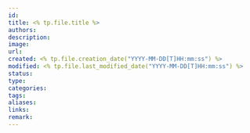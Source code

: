 ```yaml
---
id: 
title: <% tp.file.title %>
authors: 
description: 
image: 
url: 
created: <% tp.file.creation_date("YYYY-MM-DD[T]HH:mm:ss") %>
modified: <% tp.file.last_modified_date("YYYY-MM-DD[T]HH:mm:ss") %>
status: 
type: 
categories: 
tags: 
aliases: 
links: 
remark:
---
```

